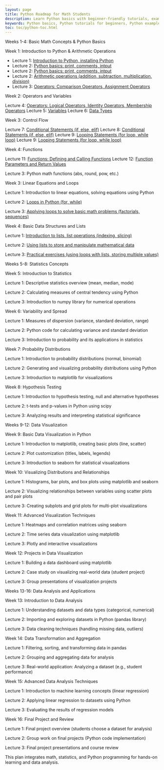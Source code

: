 ```yaml
---
layout: page
title: Python Roadmap for Math Students
description: Learn Python basics with beginner-friendly tutorials, examples, and exercises. Master Python programming concepts like print function, variables, comments, indentation and more. Perfect for students and professionals starting their Python journey.  
keywords: Python basics, Python tutorials for beginners, Python examples, Python exercises, Python print function, python comments Python variables, Python data types, Python programming for beginners, learn Python, Python coding exercises
toc: toc/python-toc.html
---
```


Weeks 1-4: Basic Math Concepts & Python Basics

Week 1: Introduction to Python & Arithmetic Operations

- Lecture 1: [Introduction to Python, installing Python](docs/basics.md)
- Lecture 2: [Python basics: print, comments, intput](docs/basics.md)
- Lecture 2: [Python basics: print, comments, intput](docs/basics.md)
- Lecture 2: [Arithmetic operations (addition, subtraction, multiplication, division)](docs/operators.md)
- Lecture 3: [Operators: Comparison Operators, Assignment Operators](docs/operators.md)

Week 2: Operators and Variables

Lecture 4: [Operators: Logical Operators, Identity Operators, Membership Operators](docs/operators.md)
Lecture 5: [Variables](docs/variables.md)
Lecture 6: [Data Types](docs/data-types.md)

Week 3: Control Flow

Lecture 7: [Conditional Statements (if, else, elif)](docs/control-flow.md)
Lecture 8: [Conditional Statements (if, else, elif)](docs/control-flow.md)
Lecture 9: [Looping Statements (for loop, while loop)](docs/control-flow.md)
Lecture 9: [Looping Statements (for loop, while loop)](docs/control-flow.md)

Week 4: Functions

Lecture 11: [Functions: Defining and Calling Functions](docs/functions.md)
Lecture 12: [Function Parameters and Return Values](docs/functions.md)

Lecture 3: Python math functions (abs, round, pow, etc.)


Week 3: Linear Equations and Loops

Lecture 1: Introduction to linear equations, solving equations using Python

Lecture 2: [Loops in Python (for, while)](docs/control-flow.md) 

Lecture 3: [Applying loops to solve basic math problems (factorials, sequences)](docs/control-flow.md)


Week 4: Basic Data Structures and Lists

Lecture 1: [Introduction to lists, list operations (indexing, slicing)](docs/dss.md)

Lecture 2: [Using lists to store and manipulate mathematical data](docs/dss.md)

Lecture 3: [Practical exercises (using loops with lists, storing multiple values)](docs/dss.md)


Weeks 5-8: Statistics Concepts

Week 5: Introduction to Statistics

Lecture 1: Descriptive statistics overview (mean, median, mode)

Lecture 2: Calculating measures of central tendency using Python

Lecture 3: Introduction to numpy library for numerical operations


Week 6: Variability and Spread

Lecture 1: Measures of dispersion (variance, standard deviation, range)

Lecture 2: Python code for calculating variance and standard deviation

Lecture 3: Introduction to probability and its applications in statistics


Week 7: Probability Distributions

Lecture 1: Introduction to probability distributions (normal, binomial)

Lecture 2: Generating and visualizing probability distributions using Python

Lecture 3: Introduction to matplotlib for visualizations


Week 8: Hypothesis Testing

Lecture 1: Introduction to hypothesis testing, null and alternative hypotheses

Lecture 2: t-tests and p-values in Python using scipy

Lecture 3: Analyzing results and interpreting statistical significance

Weeks 9-12: Data Visualization

Week 9: Basic Data Visualization in Python

Lecture 1: Introduction to matplotlib, creating basic plots (line, scatter)

Lecture 2: Plot customization (titles, labels, legends)

Lecture 3: Introduction to seaborn for statistical visualizations


Week 10: Visualizing Distributions and Relationships

Lecture 1: Histograms, bar plots, and box plots using matplotlib and seaborn

Lecture 2: Visualizing relationships between variables using scatter plots and pair plots

Lecture 3: Creating subplots and grid plots for multi-plot visualizations


Week 11: Advanced Visualization Techniques

Lecture 1: Heatmaps and correlation matrices using seaborn

Lecture 2: Time series data visualization using matplotlib

Lecture 3: Plotly and interactive visualizations


Week 12: Projects in Data Visualization

Lecture 1: Building a data dashboard using matplotlib

Lecture 2: Case study on visualizing real-world data (student project)

Lecture 3: Group presentations of visualization projects



Weeks 13-16: Data Analysis and Applications

Week 13: Introduction to Data Analysis

Lecture 1: Understanding datasets and data types (categorical, numerical)

Lecture 2: Importing and exploring datasets in Python (pandas library)

Lecture 3: Data cleaning techniques (handling missing data, outliers)


Week 14: Data Transformation and Aggregation

Lecture 1: Filtering, sorting, and transforming data in pandas

Lecture 2: Grouping and aggregating data for analysis

Lecture 3: Real-world application: Analyzing a dataset (e.g., student performance)


Week 15: Advanced Data Analysis Techniques

Lecture 1: Introduction to machine learning concepts (linear regression)

Lecture 2: Applying linear regression to datasets using Python

Lecture 3: Evaluating the results of regression models


Week 16: Final Project and Review

Lecture 1: Final project overview (students choose a dataset for analysis)

Lecture 2: Group work on final projects (Python code implementation)

Lecture 3: Final project presentations and course review



This plan integrates math, statistics, and Python programming for hands-on learning and data analysis.

